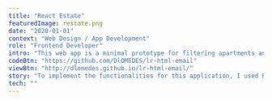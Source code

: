 ```yaml
---
title: "React Estate"
featuredImage: restate.png
date: "2020-01-01"
context: "Web Design / App Development"
role: "Frontend Developer"
intro: "This web app is a minimal prototype for filtering apartments and homes. It's built to be fast and intereactive with basic functionality. As a base for a more robust application with more real estate properties."
codeBtn: "https://github.com/DlOMEDES/lr-html-email"
viewBtn: "http://dlomedes.github.io/lr-html-email/"
story: "To implement the functionalities for this application, I used ReactJs and styled components for one file. This gives developers the ability to scale the app."
tech: ""
---
```

